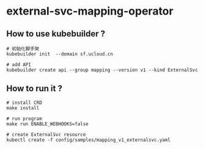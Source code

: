 # external-svc-mapping-operator

## How to use kubebuilder ?

```
# 初始化脚手架
kubebuilder init  --domain sf.ucloud.cn

# add API
kubebuilder create api --group mapping --version v1 --kind ExternalSvc
```

## How to run it ?

```console
# install CRD
make install

# run program
make run ENABLE_WEBHOOKS=false

# create ExternalSvc resource
kubectl create -f config/samples/mapping_v1_externalsvc.yaml
```